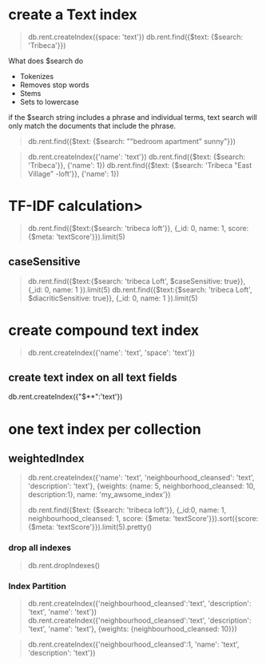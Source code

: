 # create a Text index

> db.rent.createIndex({space: 'text'})
> db.rent.find({$text: {$search: 'Tribeca'}})

What does $search do

+ Tokenizes
+ Removes stop words
+ Stems
+ Sets to lowercase



if the $search string includes a phrase and individual terms, text search will only match the documents that include the phrase.
> db.rent.find({$text: {$search: "\"bedroom apartment\" sunny"}})


> db.rent.createIndex({'name': 'text'})
> db.rent.find({$text: {$search: 'Tribeca'}}, {'name': 1})
> db.rent.find({$text: {$search: 'Tribeca \"East Village\" -loft'}}, {'name': 1})

# TF-IDF calculation>

> db.rent.find({$text:{$search: 'tribeca loft'}}, {_id: 0, name: 1, score: {$meta: 'textScore'}}).limit(5)

## caseSensitive

> db.rent.find({$text:{$search: 'tribeca Loft', $caseSensitive: true}}, {_id: 0, name: 1 }).limit(5)
> db.rent.find({$text:{$search: 'tribeca Loft', $diacriticSensitive: true}}, {_id: 0, name: 1 }).limit(5)
>
# create compound text index

> db.rent.createIndex({'name': 'text', 'space': 'text'})
>

## create text index on all text fields

db.rent.createIndex({"$**":'text'})


# one text index per collection

## weightedIndex

> db.rent.createIndex({'name': 'text', 'neighbourhood_cleansed': 'text', 'description': 'text'}, {weights: {name: 5, neighborhood_cleansed: 10, description:1}, name: 'my_awsome_index'})
>
> db.rent.find({$text: {$search: 'tribeca loft'}}, {_id:0, name: 1, neighbourhood_cleansed: 1, score: {$meta: 'textScore'}}).sort({score: {$meta: 'textScore'}}).limit(5).pretty()
>

### drop all indexes

> db.rent.dropIndexes()
>
### Index Partition

> db.rent.createIndex({'neighbourhood_cleansed':'text', 'description': 'text', 'name': 'text'})
> db.rent.createIndex({'neighbourhood_cleansed':'text', 'description': 'text', 'name': 'text'}, {weights: {neighbourhood_cleansed: 10}})

> db.rent.createIndex({'neighbourhood_cleansed':1, 'name': 'text', 'description': 'text'})

> >



